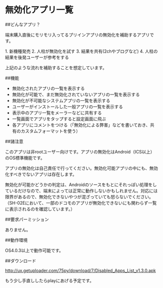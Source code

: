 # 無効化アプリ一覧

##どんなアプリ？
<p>端末購入直後にモリモリ入ってるプリインアプリの無効化を補助するアプリです。</p>
1. 新機種発売
2. 人柱が無効化を試す
3. 結果を共有(2chやブログなど)
4. 人柱の結果を後発ユーザーが参考をする

<p>上記のような流れを補助することを想定しています。</p>

##機能
- 無効化されたアプリの一覧を表示する
- 無効化が可能で、まだ無効化されていないアプリの一覧を表示する
- 無効化が不可能なシステムアプリの一覧を表示する
- ユーザーがインストールした一般アプリの一覧を表示する
- 表示中のアプリ一覧をメーラーなどに共有する
- 一覧画面でアプリをタップすると設定画面に飛ぶ
- 各アプリにコメントをつける（「無効化による弊害」などを書いておき、共有のカスタムフォーマットを使う）

##諸注意

<p>このアプリは非rootユーザー向けです。アプリの無効化はAndroid（ICS以上）のOS標準機能です。</p>

<p>アプリの無効化は自己責任で行ってください。無効化可能アプリの中にも、無効化すべきでないアプリは存在します。</p>

<p>無効化が可能かどうかの判定は、Androidのソースをもとにそれっぽい処理をしているだけなので、端末によっては正常に動作しないかもしれません。対応には限界があるので、無効化できないやつが混ざっていても怒らないでください。（SH-02Eにおいて、一部のドコモのアプリが無効化できないにも関わらず一覧に表示されるのを確認しています。）</p>

##要求パーミッション

<p>ありません。</p>

##動作環境

<p>OS4.0.3以上で動作可能です。</p>

##ダウンロード

http://ux.getuploader.com/75py/download/7/Disabled_Apps_List_v1.3.0.apk

<p>もう少し手直ししたらplayにあげる予定です。</p>
